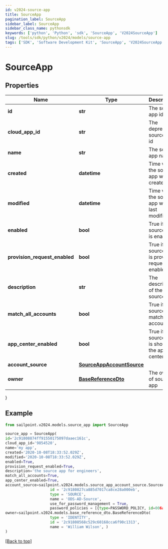 ```yaml
---
id: v2024-source-app
title: SourceApp
pagination_label: SourceApp
sidebar_label: SourceApp
sidebar_class_name: pythonsdk
keywords: ['python', 'Python', 'sdk', 'SourceApp', 'V2024SourceApp'] 
slug: /tools/sdk/python/v2024/models/source-app
tags: ['SDK', 'Software Development Kit', 'SourceApp', 'V2024SourceApp']
---
```


# SourceApp


## Properties

Name | Type | Description | Notes
------------ | ------------- | ------------- | -------------
**id** | **str** | The source app id | [optional] 
**cloud_app_id** | **str** | The deprecated source app id | [optional] 
**name** | **str** | The source app name | [optional] 
**created** | **datetime** | Time when the source app was created | [optional] 
**modified** | **datetime** | Time when the source app was last modified | [optional] 
**enabled** | **bool** | True if the source app is enabled | [optional] [default to False]
**provision_request_enabled** | **bool** | True if the source app is provision request enabled | [optional] [default to False]
**description** | **str** | The description of the source app | [optional] 
**match_all_accounts** | **bool** | True if the source app match all accounts | [optional] [default to False]
**app_center_enabled** | **bool** | True if the source app is shown in the app center | [optional] [default to True]
**account_source** | [**SourceAppAccountSource**](source-app-account-source) |  | [optional] 
**owner** | [**BaseReferenceDto**](base-reference-dto) | The owner of source app | [optional] 
}

## Example

```python
from sailpoint.v2024.models.source_app import SourceApp

source_app = SourceApp(
id='2c91808874ff91550175097daaec161c',
cloud_app_id='9854520',
name='my app',
created='2020-10-08T18:33:52.029Z',
modified='2020-10-08T18:33:52.029Z',
enabled=True,
provision_request_enabled=True,
description='the source app for engineers',
match_all_accounts=True,
app_center_enabled=True,
account_source=sailpoint.v2024.models.source_app_account_source.SourceApp_accountSource(
                    id = '2c9180827ca885d7017ca8ce28a000eb', 
                    type = 'SOURCE', 
                    name = 'ODS-AD-Source', 
                    use_for_password_management = True, 
                    password_policies = [{type=PASSWORD_POLICY, id=006a072ecc6647f68bba9f4a4ad34649, name=Password Policy 1}], ),
owner=sailpoint.v2024.models.base_reference_dto.BaseReferenceDto(
                    type = 'IDENTITY', 
                    id = '2c91808568c529c60168cca6f90c1313', 
                    name = 'William Wilson', )
)

```
[[Back to top]](#) 

